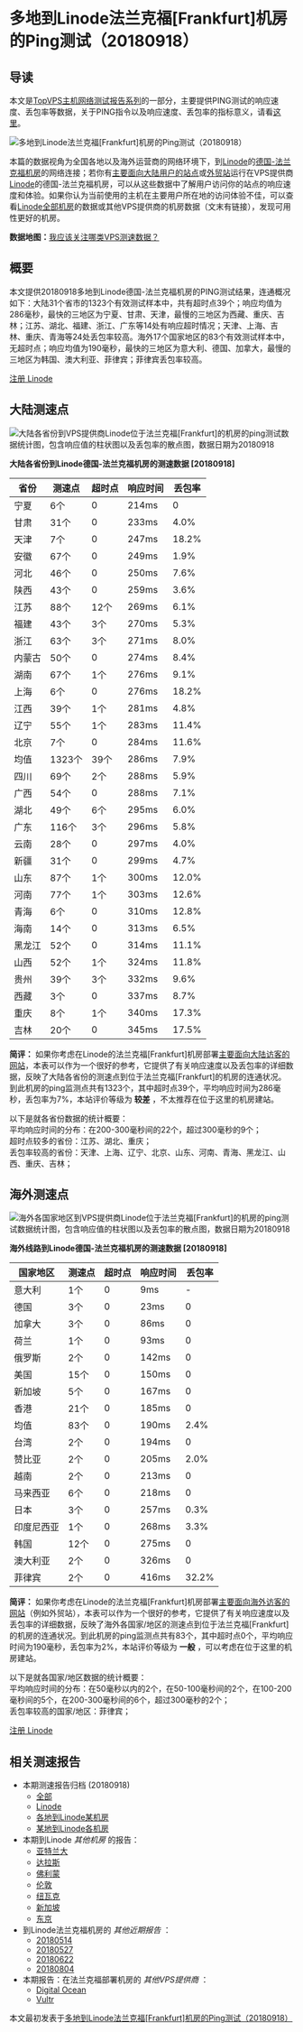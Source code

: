 #  多地到Linode法兰克福[Frankfurt]机房的Ping测试（20180918） 

## 导读

本文是[TopVPS主机网络测试报告系列](https://vps123.top/pingtest)的一部分，主要提供PING测试的响应速度、丢包率等数据，关于PING指令以及响应速度、丢包率的指标意义，请看[这里](https://vps123.top/what-is-ping.html)。

![多地到Linode法兰克福\[Frankfurt\]机房的Ping测试（20180918）](/images/thumbnails/to_linode_Frankfurt.png)

本篇的数据视角为全国各地以及海外运营商的网络环境下，到[Linode](https://vps123.top/go/linode)的[德国-法兰克福机房](https://vps123.top/linode-facilities.html#frankfurt)的网络连接；若你有[主要面向大陆用户的站点](https://vps123.top/website-for-mainland-users.html)或[外贸站](https://vps123.top/website-for-internation-trade.html)运行在VPS提供商[Linode](https://vps123.top/go/linode)的德国-法兰克福机房，可以从这些数据中了解用户访问你的站点的响应速度和体验。如果你认为当前使用的主机在主要用户所在地的访问体验不佳，可以查看[Linode全部机房](/linode/isp/china/20180918-linode-isp-china.md)的数据或其他VPS提供商的机房数据（文末有链接），发现可用性更好的机房。

**数据地图：**[我应该关注哪类VPS测速数据？](https://vps123.top/find-pingtest-data-you-need.html)

## 概要

本文提供20180918多地到Linode德国-法兰克福机房的PING测试结果，连通概况如下：大陆31个省市的1323个有效测试样本中，共有超时点39个；响应均值为286毫秒，最快的三地区为宁夏、甘肃、天津，最慢的三地区为西藏、重庆、吉林；江苏、湖北、福建、浙江、广东等14处有响应超时情况；天津、上海、吉林、重庆、青海等24处丢包率较高。海外17个国家地区的83个有效测试样本中，无超时点；响应均值为190毫秒，最快的三地区为意大利、德国、加拿大，最慢的三地区为韩国、澳大利亚、菲律宾；菲律宾丢包率较高。

[注册 Linode](https://vps123.top/go/linode/_btn1)

## 大陆测速点

![大陆各省份到VPS提供商Linode位于法兰克福\[Frankfurt\]的机房的ping测试数据统计图，包含响应值的柱状图以及丢包率的散点图，数据日期为20180918](/images/pingtests/linode_20180918/plot_idc_linode_germany-frankfurt_20180918_mainland.png)

**大陆各省份到Linode德国-法兰克福机房的测速数据 [20180918]**

省份 | 测速点 | 超时点 | 响应时间 | 丢包率  
---|---|---|---|---  
宁夏 | 6个 | 0 | 214ms | 0  
甘肃 | 31个 | 0 | 233ms | 4.0%  
天津 | 7个 | 0 | 247ms | 18.2%  
安徽 | 67个 | 0 | 249ms | 1.9%  
河北 | 46个 | 0 | 250ms | 7.6%  
陕西 | 43个 | 0 | 259ms | 3.6%  
江苏 | 88个 | 12个 | 269ms | 6.1%  
福建 | 43个 | 3个 | 270ms | 5.3%  
浙江 | 63个 | 3个 | 271ms | 8.0%  
内蒙古 | 50个 | 0 | 274ms | 8.4%  
湖南 | 67个 | 1个 | 276ms | 9.1%  
上海 | 6个 | 0 | 276ms | 18.2%  
江西 | 39个 | 1个 | 281ms | 4.8%  
辽宁 | 55个 | 1个 | 283ms | 11.4%  
北京 | 7个 | 0 | 284ms | 11.6%  
均值 | 1323个 | 39个 | 286ms | 7.9%  
四川 | 69个 | 2个 | 288ms | 5.9%  
广西 | 54个 | 0 | 288ms | 7.1%  
湖北 | 49个 | 6个 | 295ms | 6.0%  
广东 | 116个 | 3个 | 296ms | 5.8%  
云南 | 28个 | 0 | 297ms | 4.0%  
新疆 | 31个 | 0 | 299ms | 4.7%  
山东 | 87个 | 1个 | 300ms | 12.0%  
河南 | 77个 | 1个 | 303ms | 12.6%  
青海 | 6个 | 0 | 310ms | 12.8%  
海南 | 14个 | 0 | 313ms | 6.5%  
黑龙江 | 52个 | 0 | 314ms | 11.1%  
山西 | 52个 | 1个 | 324ms | 11.8%  
贵州 | 39个 | 3个 | 332ms | 9.6%  
西藏 | 3个 | 0 | 337ms | 8.7%  
重庆 | 8个 | 1个 | 340ms | 17.3%  
吉林 | 20个 | 0 | 345ms | 17.5%  
  
**简评：** 如果你考虑在Linode的法兰克福[Frankfurt]机房部署[主要面向大陆访客的网站](website-for-mainland-users.html)，本表可以作为一个很好的参考，它提供了有关响应速度以及丢包率的详细数据，反映了大陆各省份的测速点到位于法兰克福[Frankfurt]的机房的连通状况。到此机房的ping监测点共有1323个，其中超时点39个，平均响应时间为286毫秒，丢包率为7%，本站评价等级为 **较差** ，不太推荐在位于这里的机房建站。

以下是就各省份数据的统计概要：  
平均响应时间的分布：在200-300毫秒间的22个，超过300毫秒的9个；  
超时点较多的省份：江苏、湖北、重庆；  
丢包率较高的省份：天津、上海、辽宁、北京、山东、河南、青海、黑龙江、山西、重庆、吉林；

## 海外测速点

![海外各国家地区到VPS提供商Linode位于法兰克福\[Frankfurt\]的机房的ping测试数据统计图，包含响应值的柱状图以及丢包率的散点图，数据日期为20180918](/images/pingtests/linode_20180918/plot_idc_linode_germany-frankfurt_20180918_overseas.png)

**海外线路到Linode德国-法兰克福机房的测速数据 [20180918]**

国家地区 | 测速点 | 超时点 | 响应时间 | 丢包率  
---|---|---|---|---  
意大利 | 1个 | 0 | 9ms | -  
德国 | 3个 | 0 | 23ms | 0  
加拿大 | 3个 | 0 | 86ms | 0  
荷兰 | 1个 | 0 | 93ms | 0  
俄罗斯 | 2个 | 0 | 142ms | 0  
美国 | 15个 | 0 | 150ms | 0  
新加坡 | 5个 | 0 | 167ms | 0  
香港 | 21个 | 0 | 185ms | 0  
均值 | 83个 | 0 | 190ms | 2.4%  
台湾 | 2个 | 0 | 194ms | 0  
赞比亚 | 2个 | 0 | 205ms | 2.0%  
越南 | 2个 | 0 | 213ms | 0  
马来西亚 | 6个 | 0 | 218ms | 0  
日本 | 3个 | 0 | 257ms | 0.3%  
印度尼西亚 | 1个 | 0 | 268ms | 3.3%  
韩国 | 12个 | 0 | 275ms | 0  
澳大利亚 | 2个 | 0 | 326ms | 0  
菲律宾 | 2个 | 0 | 416ms | 32.2%  
  
**简评：** 如果你考虑在Linode的法兰克福[Frankfurt]机房部署[主要面向海外访客的网站](https://vps123.top/website-for-internation-trade.html)（例如外贸站），本表可以作为一个很好的参考，它提供了有关响应速度以及丢包率的详细数据，反映了海外各国家/地区的测速点到位于法兰克福[Frankfurt]的机房的连通状况。到此机房的ping监测点共有83个，其中超时点0个，平均响应时间为190毫秒，丢包率为2%，本站评价等级为 **一般** ，可以考虑在位于这里的机房建站。

以下是就各国家/地区数据的统计概要：  
平均响应时间的分布：在50毫秒以内的2个，在50-100毫秒间的2个，在100-200毫秒间的5个，在200-300毫秒间的6个，超过300毫秒的2个；  
丢包率较高的国家/地区：菲律宾；

[注册 Linode](https://vps123.top/go/linode/_btn2)

## 相关测速报告

  * 本期测速报告归档 (20180918) 
    * [全部](https://vps123.top/pingtests/20180918 "本期各VPS提供商全部测速报告")
    * [Linode](https://vps123.top/pingtests/idc-linode/20180918 "本期Linode的全部测速报告")
    * [各地到Linode某机房](https://vps123.top/pingtests/idc-linode/isp-global/20180918 "以Linode某机房为关注对象的视角，横向比较大陆各省份、海外各国家地区")
    * [某地到Linode各机房](https://vps123.top/pingtests/idc-linode/facility-all/20180918 "以大陆某省份为关注对象的视角，横向比较Linode各机房")
  * 本期到Linode _其他机房_ 的报告： 
    * [亚特兰大](/linode/idc/atlanta/20180918-linode-idc-atlanta.md "多地到Linode亚特兰大机房的Ping测试 20180918")
    * [达拉斯](/linode/idc/dallas/20180918-linode-idc-dallas.md "多地到Linode达拉斯机房的Ping测试 20180918")
    * [佛利蒙](/linode/idc/fremont/20180918-linode-idc-fremont.md "多地到Linode佛利蒙机房的Ping测试 20180918")
    * [伦敦](/linode/idc/london/20180918-linode-idc-london.md "多地到Linode伦敦机房的Ping测试 20180918")
    * [纽瓦克](/linode/idc/newark/20180918-linode-idc-newark.md "多地到Linode纽瓦克机房的Ping测试 20180918")
    * [新加坡](/linode/idc/singapore/20180918-linode-idc-singapore.md "多地到Linode新加坡机房的Ping测试 20180918")
    * [东京](/linode/idc/tokyo/20180918-linode-idc-tokyo.md "多地到Linode东京机房的Ping测试 20180918")
  * 到Linode法兰克福机房的 _其他近期报告_ ： 
    * [20180514](/linode/idc/frankfurt/20180514-linode-idc-frankfurt.md "多地到Linode法兰克福机房的Ping测试 20180514")
    * [20180527](/linode/idc/frankfurt/20180527-linode-idc-frankfurt.md "多地到Linode法兰克福机房的Ping测试 20180527")
    * [20180622](/linode/idc/frankfurt/20180622-linode-idc-frankfurt.md "多地到Linode法兰克福机房的Ping测试 20180622")
    * [20180804](/linode/idc/frankfurt/20180804-linode-idc-frankfurt.md "多地到Linode法兰克福机房的Ping测试 20180804")
  * 本期报告：在法兰克福部署机房的 _其他VPS提供商_ ： 
    * [Digital Ocean](do/idc/frankfurt/20180918-do-idc-frankfurt.md "多地到Digital Ocean法兰克福机房的Ping测试 20180918")
    * [Vultr](/vultr/idc/frankfurt/20180918-vultr-idc-frankfurt.md "多地到Vultr法兰克福机房的Ping测试 20180918")



本文最初发表于[多地到Linode法兰克福[Frankfurt]机房的Ping测试（20180918）](https://vps123.top/pingtest/20180918-linode-idc-frankfurt.html)
